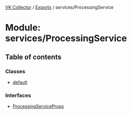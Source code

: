 [VK Collector](../README.md) / [Exports](../modules.md) / services/ProcessingService

# Module: services/ProcessingService

## Table of contents

### Classes

- [default](../classes/services_ProcessingService.default.md)

### Interfaces

- [ProcessingServiceProps](../interfaces/services_ProcessingService.ProcessingServiceProps.md)
